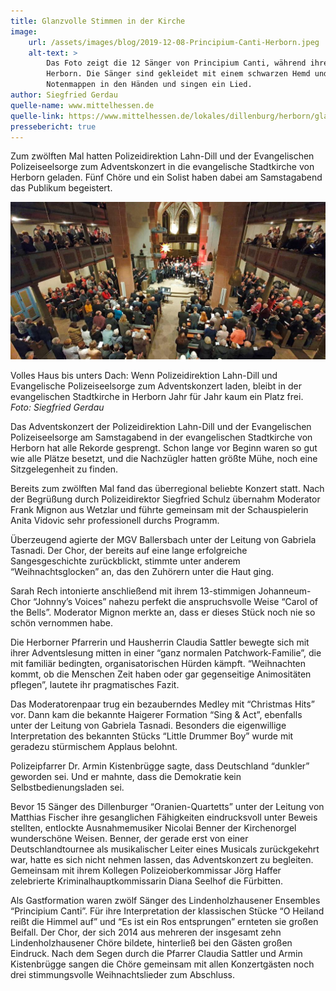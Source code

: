 ```yaml
---
title: Glanzvolle Stimmen in der Kirche
image: 
    url: /assets/images/blog/2019-12-08-Principium-Canti-Herborn.jpeg
    alt-text: >
        Das Foto zeigt die 12 Sänger von Principium Canti, während ihres Auftrittes in der evangelischen Stadtkirche in 
        Herborn. Die Sänger sind gekleidet mit einem schwarzen Hemd und einem schwarzen Anzug. Sie halten ihre 
        Notenmappen in den Händen und singen ein Lied. 
author: Siegfried Gerdau
quelle-name: www.mittelhessen.de
quelle-link: https://www.mittelhessen.de/lokales/dillenburg/herborn/glanzvolle-stimmen-in-der-kirche_20848614
pressebericht: true
---
```


Zum zwölften Mal hatten Polizeidirektion Lahn-Dill und der Evangelischen Polizeiseelsorge zum Adventskonzert in die evangelische Stadtkirche von Herborn geladen. Fünf Chöre und ein Solist haben dabei am Samstagabend das Publikum begeistert.

![Bild](/assets/images/blog/2019-12-08-Principium-Canti-Herborn-Abschlusslied.jpeg)

Volles Haus bis unters Dach: Wenn Polizeidirektion Lahn-Dill und Evangelische Polizeiseelsorge zum Adventskonzert laden, bleibt in der evangelischen Stadtkirche in Herborn Jahr für Jahr kaum ein Platz frei.
<br/>*Foto: Siegfried Gerdau*

Das Adventskonzert der Polizeidirektion Lahn-Dill und der Evangelischen Polizeiseelsorge am Samstagabend in der evangelischen Stadtkirche von Herborn hat alle Rekorde gesprengt. Schon lange vor Beginn waren so gut wie alle Plätze besetzt, und die Nachzügler hatten größte Mühe, noch eine Sitzgelegenheit zu finden.


Bereits zum zwölften Mal fand das überregional beliebte Konzert statt. Nach der Begrüßung durch Polizeidirektor Siegfried Schulz übernahm Moderator Frank Mignon aus Wetzlar und führte gemeinsam mit der Schauspielerin Anita Vidovic sehr professionell durchs Programm.

Überzeugend agierte der MGV Ballersbach unter der Leitung von Gabriela Tasnadi. Der Chor, der bereits auf eine lange erfolgreiche Sangesgeschichte zurückblickt, stimmte unter anderem “Weihnachtsglocken” an, das den Zuhörern unter die Haut ging.

Sarah Rech intonierte anschließend mit ihrem 13-stimmigen Johanneum-Chor “Johnny’s Voices” nahezu perfekt die anspruchsvolle Weise “Carol of the Bells”. Moderator Mignon merkte an, dass er dieses Stück noch nie so schön vernommen habe.


Die Herborner Pfarrerin und Hausherrin Claudia Sattler bewegte sich mit ihrer Adventslesung mitten in einer “ganz normalen Patchwork-Familie”, die mit familiär bedingten, organisatorischen Hürden kämpft. “Weihnachten kommt, ob die Menschen Zeit haben oder gar gegenseitige Animositäten pflegen”, lautete ihr pragmatisches Fazit.


Das Moderatorenpaar trug ein bezauberndes Medley mit “Christmas Hits” vor. Dann kam die bekannte Haigerer Formation “Sing & Act”, ebenfalls unter der Leitung von Gabriela Tasnadi. Besonders die eigenwillige Interpretation des bekannten Stücks “Little Drummer Boy” wurde mit geradezu stürmischem Applaus belohnt.

Polizeipfarrer Dr. Armin Kistenbrügge sagte, dass Deutschland “dunkler” geworden sei. Und er mahnte, dass die Demokratie kein Selbstbedienungsladen sei.

Bevor 15 Sänger des Dillenburger “Oranien-Quartetts” unter der Leitung von Matthias Fischer ihre gesanglichen Fähigkeiten eindrucksvoll unter Beweis stellten, entlockte Ausnahmemusiker Nicolai Benner der Kirchenorgel wunderschöne Weisen. Benner, der gerade erst von einer Deutschlandtournee als musikalischer Leiter eines Musicals zurückgekehrt war, hatte es sich nicht nehmen lassen, das Adventskonzert zu begleiten. Gemeinsam mit ihrem Kollegen Polizeioberkommissar Jörg Haffer zelebrierte Kriminalhauptkommissarin Diana Seelhof die Fürbitten.

Als Gastformation waren zwölf Sänger des Lindenholzhausener Ensembles “Principium Canti”. Für ihre Interpretation der klassischen Stücke “O Heiland reißt die Himmel auf” und “Es ist ein Ros entsprungen” ernteten sie großen Beifall. Der Chor, der sich 2014 aus mehreren der insgesamt zehn Lindenholzhausener Chöre bildete, hinterließ bei den Gästen großen Eindruck. Nach dem Segen durch die Pfarrer Claudia Sattler und Armin Kistenbrügge sangen die Chöre gemeinsam mit allen Konzertgästen noch drei stimmungsvolle Weihnachtslieder zum Abschluss.